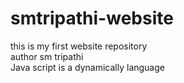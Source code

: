 # smtripathi-website
this is my first website repository
<br>
author sm tripathi
<br>
Java script is a dynamically language
